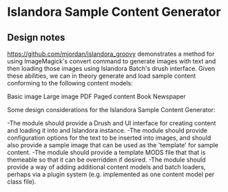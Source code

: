 # Islandora Sample Content Generator

## Design notes

https://github.com/mjordan/islandora_groovy demonstrates a method for using ImageMagick's convert command to generate images with text and then loading those images using Islandora Batch's drush interface. Given these abilities, we can in theory generate and load sample content conforming to the following content models:

Basic image
Large image
PDF
Paged content
Book
Newspaper

Some design considerations for the Islandora Sample Content Generator:

-The module should provide a Drush and UI interface for creating content and loading it into and Islandora instance.
-The module should provide configuration options for the text to be inserted into images, and should also provide a sample image that can be used as the 'template' for sample content.
-The module should provide a template MODS file that that is themeable so that it can be overridden if desired.
-The module should provide a way of adding additional content models and batch loaders, perhaps via a plugin system (e.g. implemented as one content model per class file).
